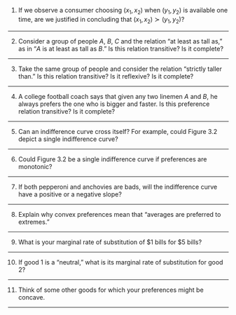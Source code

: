 1. If we observe a consumer choosing $(x_1, x_2)$ when $(y_1, y_2)$ is available one time, are we justified in concluding that $(x_1, x_2) \succ (y_1, y_2)$?
---
2. Consider a group of people $A$, $B$, $C$ and the relation “at least as tall as,” as in “$A$ is at least as tall as $B$.” Is this relation transitive? Is it complete?
---
3. Take the same group of people and consider the relation “strictly taller than.” Is this relation transitive? Is it reflexive? Is it complete?
---
4. A college football coach says that given any two linemen $A$ and $B$, he always prefers the one who is bigger and faster. Is this preference relation transitive? Is it complete?
---
5. Can an indifference curve cross itself? For example, could Figure 3.2 depict a single indifference curve?
---
6. Could Figure 3.2 be a single indifference curve if preferences are monotonic?
---
7. If both pepperoni and anchovies are bads, will the indifference curve have a positive or a negative slope?
---
8. Explain why convex preferences mean that “averages are preferred to extremes.”
---
9. What is your marginal rate of substitution of $1 bills for $5 bills?
---
10. If good 1 is a “neutral,” what is its marginal rate of substitution for good 2?
---
11. Think of some other goods for which your preferences might be concave.
---
